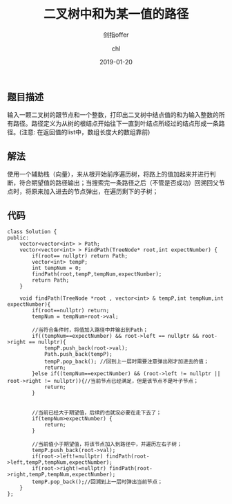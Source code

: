 ﻿---
layout:     post
title:      "二叉树中和为某一值的路径"
subtitle:   "剑指offer"
date:       2019-01-20
author:     "chl"
header-img: "/img/jzoffer.jpg"
tags:
    - 剑指offer
--- 

## 题目描述
输入一颗二叉树的跟节点和一个整数，打印出二叉树中结点值的和为输入整数的所有路径。路径定义为从树的根结点开始往下一直到叶结点所经过的结点形成一条路径。(注意: 在返回值的list中，数组长度大的数组靠前)

## 解法 
使用一个辅助栈（向量），来从根开始前序遍历树，将路上的值加起来并进行判断，符合期望值的路径输出；当搜索完一条路径之后（不管是否成功）回溯回父节点时，将原来加入进去的节点弹出，在遍历剩下的子树；

## 代码
```
class Solution {
public:
    vector<vector<int> > Path;
    vector<vector<int> > FindPath(TreeNode* root,int expectNumber) {
        if(root== nullptr) return Path;
        vector<int> tempP;
        int tempNum = 0;
        findPath(root,tempP,tempNum,expectNumber);
        return Path;
    }
    
    void findPath(TreeNode *root , vector<int> & tempP,int tempNum,int expectNumber){
        if(root==nullptr) return;
        tempNum = tempNum+root->val;
        
        //当符合条件时，将值加入路径中并输出到Path；
        if((tempNum==expectNumber) && root->left == nullptr && root->right == nullptr){
            tempP.push_back(root->val);
            Path.push_back(tempP);
            tempP.pop_back(); //回到上一层时需要注意弹出刚才加进去的值；
            return;
        }else if((tempNum==expectNumber) && (root->left != nullptr || root->right != nullptr)){//当前节点已经满足，但是该节点不是叶子节点；
            return;
        }
         
        
        //当前已经大于期望值，后续的也就没必要在走下去了；
        if(tempNum>expectNumber) {
            return; 
        }
        
        //当前值小于期望值，将该节点加入到路径中，并遍历左右子树；
        tempP.push_back(root->val);
        if(root->left!=nullptr) findPath(root->left,tempP,tempNum,expectNumber);
        if(root->right!=nullptr) findPath(root->right,tempP,tempNum,expectNumber);
        tempP.pop_back();//回溯到上一层时弹出当前节点；
    }
};
``` 